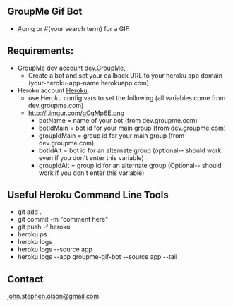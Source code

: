 ## GroupMe Gif Bot
  * #omg or #(your search term) for a GIF

## Requirements:
  * GroupMe dev account [dev.GroupMe](https://dev.groupme.com/session/new),
  	* Create a bot and set your callback URL to your heroku app domain (your-heroku-app-name.herokuapp.com) 	
  * Heroku account [Heroku](http://heroku.com).
  	* use Heroku config vars to set the following (all variables come from dev.groupme.com)
  	* http://i.imgur.com/gCgMp6E.png
  	  * botName = name of your bot (from dev.groupme.com)
      * botIdMain = bot id for your main group (from dev.groupme.com)
      * groupIdMain = group id for your main group (from dev.groupme.com)
      * botIdAlt = bot id for an alternate group (optional-- should work even if you don't enter this variable)
      * groupIdAlt = group id for an alternate group (Optional-- should work if you don't enter this variable)



## Useful Heroku Command Line Tools
  * git add .
  * git commit -m "comment here"
  * git push -f heroku
  * heroku ps
  * heroku logs
  * heroku logs --source app
  * heroku logs --app groupme-gif-bot --source app --tail
  
## Contact

john.stephen.olson@gmail.com


